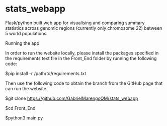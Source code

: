 # stats_webapp
Flask/python built web app for visualising and comparing summary statistics across genomic regions (currently only chromosome 22) between 5 world populations.

Running the app

In order to run the website locally, please install the packages specified in the requirements text file in the Front_End folder by running the following code:

$pip install -r /path/to/requirements.txt

Then use the following code to obtain the branch from the GitHub page that can run the website.

$git clone https://github.com/GabrielMarengoQM/stats_webapp

$cd Front_End

$python3 main.py
